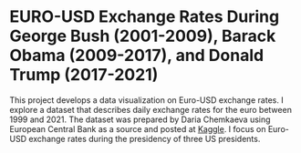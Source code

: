 # EURO-USD Exchange Rates During George Bush (2001-2009), Barack Obama (2009-2017), and Donald Trump (2017-2021)

This project develops a data visualization on Euro-USD exchange rates. I explore a dataset that describes daily exchange rates for the euro between 1999 and 2021. The dataset was prepared by Daria Chemkaeva using European Central Bank as a source and posted at [Kaggle](https://www.kaggle.com/lsind18/euro-exchange-daily-rates-19992020). I focus on Euro-USD exchange rates during the presidency of three US presidents.
